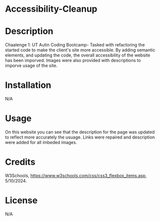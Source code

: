 # Accessibility-Cleanup

# Description
Chaalenge 1: UT Autin Coding Bootcamp- Tasked with refactoring the started code to make the client's site more accessible. By adding semantic elements, and updating the code, the overall accessibility of the website has been imporved. Images were also provided with descriptions to imporve usage of the site.


# Installation
N/A

# Usage
 On this website you can see that the description for the page was updated to reflect more accurately the usuage. Links were repaired and description were added for all imbeded images. 

# Credits
W3Schools, https://www.w3schools.com/css/css3_flexbox_items.asp, 5/10/2024.

# License
N/A
